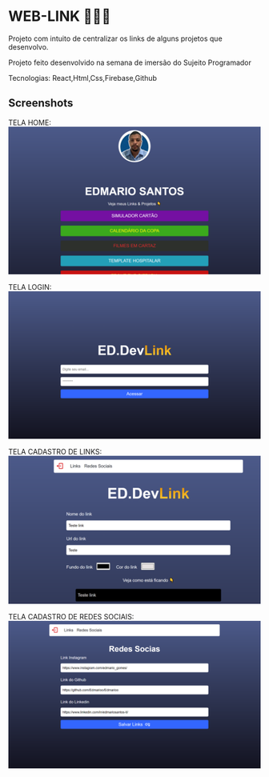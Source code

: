 
# WEB-LINK 🔗👨‍💻

Projeto com intuito de centralizar os links de alguns  projetos que desenvolvo.

Projeto feito desenvolvido na semana de imersão do Sujeito Programador

Tecnologias: React,Html,Css,Firebase,Github

## Screenshots

 TELA HOME:   
![TELA HOME](https://github.com/Edmarioo/web-link/blob/main/src/Images/Screenshot/tela-perfil.png?raw=true)

TELA LOGIN:
![TELA LOGIN](https://github.com/Edmarioo/web-link/blob/main/src/Images/Screenshot/login.png?raw=true)

TELA CADASTRO DE LINKS:
![TELA LINK](https://github.com/Edmarioo/web-link/blob/main/src/Images/Screenshot/cad-link.png?raw=true)

TELA CADASTRO DE REDES SOCIAIS:
![TELA SOCIAIS](https://github.com/Edmarioo/web-link/blob/main/src/Images/Screenshot/cad-socias.png?raw=true)
